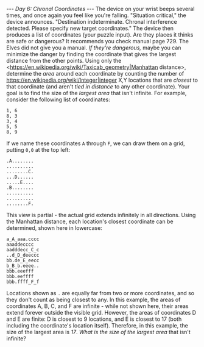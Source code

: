 *--- Day 6: Chronal Coordinates ---*
The device on your wrist beeps several times, and once again you feel like you're falling.
"Situation critical," the device announces. "Destination indeterminate. Chronal interference detected. Please specify new target coordinates."
The device then produces a list of coordinates (your puzzle input). Are they places it thinks are safe or dangerous? It recommends you check manual page 729. The Elves did not give you a manual.
_If they're dangerous,_ maybe you can minimize the danger by finding the coordinate that gives the largest distance from the other points.
Using only the <https://en.wikipedia.org/wiki/Taxicab_geometry|Manhattan distance>, determine the _area_ around each coordinate by counting the number of <https://en.wikipedia.org/wiki/Integer|integer> X,Y locations that are _closest_ to that coordinate (and aren't _tied in distance_ to any other coordinate).
Your goal is to find the size of the _largest area_ that isn't infinite. For example, consider the following list of coordinates:
```1, 1
1, 6
8, 3
3, 4
5, 5
8, 9
```
If we name these coordinates `A` through `F`, we can draw them on a grid, putting `0,0` at the top left:
```..........
.A........
..........
........C.
...D......
.....E....
.B........
..........
..........
........F.
```
This view is partial - the actual grid extends infinitely in all directions.  Using the Manhattan distance, each location's closest coordinate can be determined, shown here in lowercase:
```aaaaa.cccc
a_A_aaa.cccc
aaaddecccc
aadddecc_C_c
..d_D_deeccc
bb.de_E_eecc
b_B_b.eeee..
bbb.eeefff
bbb.eeffff
bbb.ffff_F_f
```
Locations shown as `.` are equally far from two or more coordinates, and so they don't count as being closest to any.
In this example, the areas of coordinates A, B, C, and F are infinite - while not shown here, their areas extend forever outside the visible grid. However, the areas of coordinates D and E are finite: D is closest to 9 locations, and E is closest to 17 (both including the coordinate's location itself).  Therefore, in this example, the size of the largest area is _17_.
_What is the size of the largest area_ that isn't infinite?

